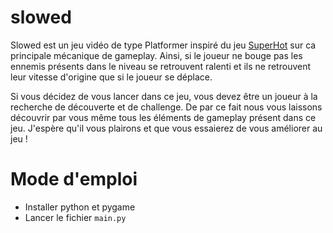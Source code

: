 # slowed

Slowed est un jeu vidéo de type Platformer inspiré du jeu [SuperHot](https://superhotgame.com/) sur ca principale mécanique de gameplay.
Ainsi, si le joueur ne bouge pas les ennemis présents dans le niveau se retrouvent ralenti et ils ne retrouvent leur vitesse d'origine que si le joueur se déplace.

Si vous décidez de vous lancer dans ce jeu, vous devez être un joueur à la recherche de découverte et de challenge.
De par ce fait nous vous laissons découvrir par vous même tous les éléments de gameplay présent dans ce jeu.
J'espère qu'il vous plairons et que vous essaierez de vous améliorer au jeu !

# Mode d'emploi
  * Installer python et pygame
  * Lancer le fichier `main.py`
  
